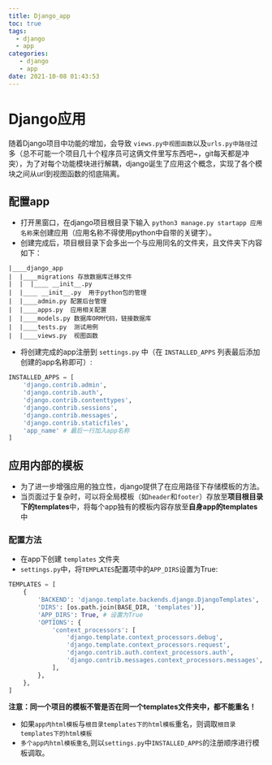 ```yaml
---
title: Django_app
toc: true
tags:
  - django
  - app
categories:
   - django
   - app
date: 2021-10-08 01:43:53
---
```

# Django应用
随着Django项目中功能的增加，会导致 `views.py中视图函数`以及`urls.py中路径`过多（总不可能一个项目几十个程序员可这俩文件里写东西吧~，git每天都是冲突），为了对每个功能模块进行解耦，django诞生了应用这个概念，实现了各个模块之间从url到视图函数的彻底隔离。
## 配置app
* 打开黑窗口，在django项目根目录下输入 `python3 manage.py startapp 应用名称`来创建应用（应用名称不得使用python中自带的关键字）。
* 创建完成后，项目根目录下会多出一个与应用同名的文件夹，且文件夹下内容如下：
```
|____django_app
|  |____migrations 存放数据库迁移文件
|  |  |____ __init__.py  
|  |____ __init__.py  用于python包的管理
|  |____admin.py 配置后台管理
|  |____apps.py  应用相关配置
|  |____models.py 数据库ORM代码，链接数据库
|  |____tests.py  测试用例
|  |____views.py  视图函数
```
* 将创建完成的app注册到 `settings.py` 中（在 `INSTALLED_APPS` 列表最后添加创建的app名称即可）:
```python
INSTALLED_APPS = [
    'django.contrib.admin',
    'django.contrib.auth',
    'django.contrib.contenttypes',
    'django.contrib.sessions',
    'django.contrib.messages',
    'django.contrib.staticfiles',
    'app_name' # 最后一行加入app名称
]
```
## 应用内部的模板
* 为了进一步增强应用的独立性，django提供了在应用路径下存储模板的方法。
* 当页面过于复杂时，可以将全局模板（如`header`和`footer`）存放至**项目根目录下的templates**中，将每个app独有的模板内容存放至**自身app的templates**中
### 配置方法
* 在app下创建 `templates` 文件夹
* `settings.py`中，将`TEMPLATES`配置项中的`APP_DIRS`设置为True:
```python
TEMPLATES = [
    {
        'BACKEND': 'django.template.backends.django.DjangoTemplates',
        'DIRS': [os.path.join(BASE_DIR, 'templates')],
        'APP_DIRS': True, # 设置为True
        'OPTIONS': {
            'context_processors': [
                'django.template.context_processors.debug',
                'django.template.context_processors.request',
                'django.contrib.auth.context_processors.auth',
                'django.contrib.messages.context_processors.messages',
            ],
        },
    },
]
```
**注意：同一个项目的模板不管是否在同一个templates文件夹中，都不能重名！** 
* 如果`app内html模板`与`根目录templates下的html模板`重名，则调取`根目录templates下的html模板`
* `多个app内html模板重名`,则以`settings.py`中`INSTALLED_APPS`的注册顺序进行模板调取。
